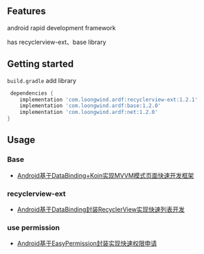 

## Features

android rapid development framework

has recyclerview-ext、base library

## Getting started
`build.gradle` add library
```groovy
 dependencies {
    implementation 'com.loongwind.ardf:recyclerview-ext:1.2.1'
    implementation 'com.loongwind.ardf:base:1.2.0'
    implementation 'com.loongwind.ardf:net:1.2.0'
}
```

## Usage

### Base
- [Android基于DataBinding+Koin实现MVVM模式页面快速开发框架](https://juejin.cn/post/7123901762573959175)

### recyclerview-ext

- [Android基于DataBinding封装RecyclerView实现快速列表开发](https://juejin.cn/post/7119129384727871496)

### use permission
- [Android基于EasyPermission封装实现快速权限申请](https://juejin.cn/post/7126062754363867173)
